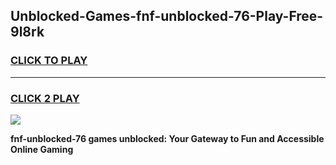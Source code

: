 
## Unblocked-Games-fnf-unblocked-76-Play-Free-9l8rk
<h3>
<a href="https://premium76.site?title=fnf-unblocked-76&ref=12A">CLICK TO PLAY</a></h3>
<hr>

<h3>
<a href="https://premium76.site?title=fnf-unblocked-76&ref=12A">CLICK 2 PLAY</a>
  
</h3>

<a href="https://premium76.site?title=fnf-unblocked-76&ref=12A"><img src="https://clearcache.store/games.png"></a>


**fnf-unblocked-76 games unblocked: Your Gateway to Fun and Accessible Online Gaming**
